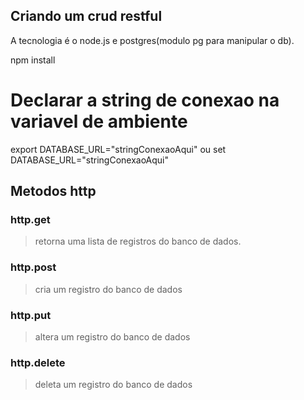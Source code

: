 Criando um crud restful
---------------------
>
A tecnologia é o node.js e postgres(modulo pg para manipular o db).
>
npm install
>
# Declarar a string de conexao na variavel de ambiente
export DATABASE_URL="stringConexaoAqui" ou set DATABASE_URL="stringConexaoAqui"
>
## Metodos http
>
### http.get
> retorna uma lista de registros do banco de dados.
>
### http.post
> cria um registro do banco de dados
>
### http.put
> altera um registro do banco de dados
>
### http.delete
> deleta um registro do banco de dados
>
